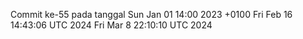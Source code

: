 Commit ke-55 pada tanggal Sun Jan 01 14:00 2023 +0100
Fri Feb 16 14:43:06 UTC 2024
Fri Mar  8 22:10:10 UTC 2024
